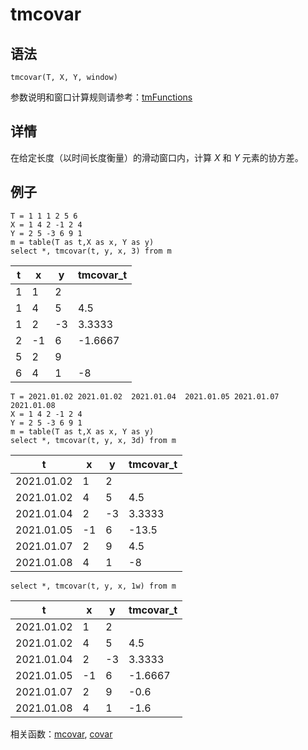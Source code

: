# tmcovar

## 语法

`tmcovar(T, X, Y, window)`

参数说明和窗口计算规则请参考：[tmFunctions](../themes/tmFunctions.html)

## 详情

在给定长度（以时间长度衡量）的滑动窗口内，计算 *X* 和 *Y* 元素的协方差。

## 例子

```
T = 1 1 1 2 5 6
X = 1 4 2 -1 2 4
Y = 2 5 -3 6 9 1
m = table(T as t,X as x, Y as y)
select *, tmcovar(t, y, x, 3) from m
```

| t | x | y | tmcovar\_t |
| --- | --- | --- | --- |
| 1 | 1 | 2 |  |
| 1 | 4 | 5 | 4.5 |
| 1 | 2 | -3 | 3.3333 |
| 2 | -1 | 6 | -1.6667 |
| 5 | 2 | 9 |  |
| 6 | 4 | 1 | -8 |

```
T = 2021.01.02 2021.01.02  2021.01.04  2021.01.05 2021.01.07 2021.01.08
X = 1 4 2 -1 2 4
Y = 2 5 -3 6 9 1
m = table(T as t,X as x, Y as y)
select *, tmcovar(t, y, x, 3d) from m
```

| t | x | y | tmcovar\_t |
| --- | --- | --- | --- |
| 2021.01.02 | 1 | 2 |  |
| 2021.01.02 | 4 | 5 | 4.5 |
| 2021.01.04 | 2 | -3 | 3.3333 |
| 2021.01.05 | -1 | 6 | -13.5 |
| 2021.01.07 | 2 | 9 | 4.5 |
| 2021.01.08 | 4 | 1 | -8 |

```
select *, tmcovar(t, y, x, 1w) from m
```

| t | x | y | tmcovar\_t |
| --- | --- | --- | --- |
| 2021.01.02 | 1 | 2 |  |
| 2021.01.02 | 4 | 5 | 4.5 |
| 2021.01.04 | 2 | -3 | 3.3333 |
| 2021.01.05 | -1 | 6 | -1.6667 |
| 2021.01.07 | 2 | 9 | -0.6 |
| 2021.01.08 | 4 | 1 | -1.6 |

相关函数：[mcovar](../m/mcovar.html), [covar](../c/covar.html)

